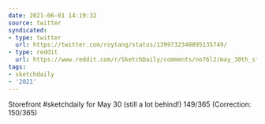 ```yaml
---
date: 2021-06-01 14:19:32
source: twitter
syndicated:
- type: twitter
  url: https://twitter.com/roytang/status/1399732348095135749/
- type: reddit
  url: https://www.reddit.com/r/SketchDaily/comments/no76l2/may_30th_storefront/h0748oa/
tags:
- sketchdaily
- '2021'
---
```


Storefront #sketchdaily for May 30 (still a lot behind!) 149/365 (Correction: 150/365)